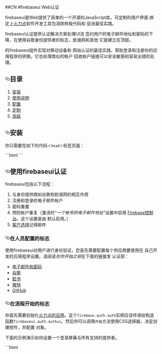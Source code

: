 ##CN
#<trans data-src="FirebaseUI for Web — Auth" data-dst="firebaseui Web认证" style="background: transparent;">firebaseui Web认证</trans>
<p><trans data-src="FirebaseUI is an open-source JavaScript library for Web that provides simple, customizable UI
bindings on top of " data-dst="firebaseui是Web提供了简单的一个开源的JavaScript库，可定制的用户界面
绑定上" style="background: transparent;">firebaseui是Web提供了简单的一个开源的JavaScript库，可定制的用户界面
绑定上</trans><a href="https://firebase.google.com"><trans data-src="Firebase" data-dst="火力点" style="background: transparent;">火力点</trans></a><trans data-src=" SDKs to eliminate boilerplate code and
promote best practices." data-dst="软件开发工具包消除样板代码和
促进最佳实践。" style="background: transparent;">软件开发工具包消除样板代码和
促进最佳实践。</trans></p>
<p><trans data-src="FirebaseUI Auth provides a drop-in auth solution that handles the UI flows for signing in users with
email addresses and passwords, and Identity Provider Sign In using Google, Facebook and others.
It is built on top of " data-dst="firebaseui认证提供认证解决方案处理UI流
签约用户的电子邮件地址和密码的下降，在使用谷歌身份提供者的标志，脸谱网和其他
它是建立在顶部。" style="background: transparent;">firebaseui认证提供认证解决方案处理UI流
签约用户的电子邮件地址和密码的下降，在使用谷歌身份提供者的标志，脸谱网和其他
它是建立在顶部。</trans></P>
<p><trans data-src="The FirebaseUI component implements best practices for authentication on mobile devices and
websites, helping to sign-in and sign-up conversion for your app. It also handles cases like account
recovery and account linking that can be security sensitive and error-prone to handle." data-dst="的firebaseui组件实现对移动设备和
网站认证的最佳实践，帮助登录和注册你的应用程序的转换。它也处理类似的帐户
回收帐户链接可以安全敏感和容易出错的处理。" style="background: transparent;">的firebaseui组件实现对移动设备和
网站认证的最佳实践，帮助登录和注册你的应用程序的转换。它也处理类似的帐户
回收帐户链接可以安全敏感和容易出错的处理。</trans></p>
<h2><a id="user-content-table-of-contents" class="anchor" href="#table-of-contents" aria-hidden="true"><svg aria-hidden="true" class="octicon octicon-link" height="16" version="1.1" viewBox="0 0 16 16" width="16"><path d="M4 9h1v1h-1c-1.5 0-3-1.69-3-3.5s1.55-3.5 3-3.5h4c1.45 0 3 1.69 3 3.5 0 1.41-0.91 2.72-2 3.25v-1.16c0.58-0.45 1-1.27 1-2.09 0-1.28-1.02-2.5-2-2.5H4c-0.98 0-2 1.22-2 2.5s1 2.5 2 2.5z m9-3h-1v1h1c1 0 2 1.22 2 2.5s-1.02 2.5-2 2.5H9c-0.98 0-2-1.22-2-2.5 0-0.83 0.42-1.64 1-2.09v-1.16c-1.09 0.53-2 1.84-2 3.25 0 1.81 1.55 3.5 3 3.5h4c1.45 0 3-1.69 3-3.5s-1.5-3.5-3-3.5z"></path></svg></a><trans data-src="Table of Contents" data-dst="目录" style="background: transparent;">目录</trans></h2>
<ol>
<li><a href="#installation"><trans data-src="Installation" data-dst="安装">安装</trans></a></li>
<li><a href="#using-firebaseui-for-authentication"><trans data-src="Usage instructions" data-dst="使用说明" style="background: transparent;">使用说明</trans></a></li>
<li><a href="#configuration"><trans data-src="Configuration" data-dst="配置">配置</trans></a></li>
<li><a href="#customizing-firebaseui-for-authentication"><trans data-src="Customization" data-dst="定制">定制</trans></a></li>
<li><a href="#advanced"><trans data-src="Advanced" data-dst="高级">高级</trans></a></li>
</ol>
<h2><a id="user-content-installation" class="anchor" href="#installation" aria-hidden="true"><svg aria-hidden="true" class="octicon octicon-link" height="16" version="1.1" viewBox="0 0 16 16" width="16"><path d="M4 9h1v1h-1c-1.5 0-3-1.69-3-3.5s1.55-3.5 3-3.5h4c1.45 0 3 1.69 3 3.5 0 1.41-0.91 2.72-2 3.25v-1.16c0.58-0.45 1-1.27 1-2.09 0-1.28-1.02-2.5-2-2.5H4c-0.98 0-2 1.22-2 2.5s1 2.5 2 2.5z m9-3h-1v1h1c1 0 2 1.22 2 2.5s-1.02 2.5-2 2.5H9c-0.98 0-2-1.22-2-2.5 0-0.83 0.42-1.64 1-2.09v-1.16c-1.09 0.53-2 1.84-2 3.25 0 1.81 1.55 3.5 3 3.5h4c1.45 0 3-1.69 3-3.5s-1.5-3.5-3-3.5z"></path></svg></a><trans data-src="Installation" data-dst="安装" style="background: transparent;">安装</trans></h2>
<p><trans data-src="You just need to include the following code in the " data-dst="你只需要在如下的代码" style="background: transparent;">你只需要在如下的代码</trans><code><trans data-src="<head>" data-dst="＜head＞">＜head＞</trans></code><trans data-src=" tag of your page:" data-dst="标签页面：">标签页面：</trans></p>
```html
<script src="https://www.gstatic.com/firebasejs/live/3.0/firebase-app.js"></script>
<script src="https://www.gstatic.com/firebasejs/live/3.0/firebase-auth.js"></script>
<script src="https://www.gstatic.com/firebasejs/ui/0.4.0/firebase-ui-auth.js"></script>
<link type="text/css" rel="stylesheet" href="https://www.gstatic.com/firebasejs/ui/0.4.0/firebase-ui-auth.css" />
```
<h2><a id="user-content-using-firebaseui-for-authentication" class="anchor" href="#using-firebaseui-for-authentication" aria-hidden="true"><svg aria-hidden="true" class="octicon octicon-link" height="16" version="1.1" viewBox="0 0 16 16" width="16"><path d="M4 9h1v1h-1c-1.5 0-3-1.69-3-3.5s1.55-3.5 3-3.5h4c1.45 0 3 1.69 3 3.5 0 1.41-0.91 2.72-2 3.25v-1.16c0.58-0.45 1-1.27 1-2.09 0-1.28-1.02-2.5-2-2.5H4c-0.98 0-2 1.22-2 2.5s1 2.5 2 2.5z m9-3h-1v1h1c1 0 2 1.22 2 2.5s-1.02 2.5-2 2.5H9c-0.98 0-2-1.22-2-2.5 0-0.83 0.42-1.64 1-2.09v-1.16c-1.09 0.53-2 1.84-2 3.25 0 1.81 1.55 3.5 3 3.5h4c1.45 0 3-1.69 3-3.5s-1.5-3.5-3-3.5z"></path></svg></a><trans data-src="Using FirebaseUI for Authentication" data-dst="使用firebaseui认证" style="background: transparent;">使用firebaseui认证</trans></h2>
<p><trans data-src="FirebaseUI includes the following flows:" data-dst="firebaseui包括以下流程：" style="background: transparent;">firebaseui包括以下流程：</trans></p>
<ol>
<li><trans data-src="Interaction with Identity Providers such as Google and Facebook" data-dst="与身份提供商如谷歌和脸谱网的相互作用" style="background: transparent;">与身份提供商如谷歌和脸谱网的相互作用</trans></li>
<li><trans data-src="Sign-up and sign-in with email accounts" data-dst="注册和登录的电子邮件帐户">注册和登录的电子邮件帐户</trans></li>
<li><trans data-src="Password reset" data-dst="密码重置">密码重置</trans></li>
<li><trans data-src="Prevention of account duplication (activated when " data-dst="预防帐户重复（激活时" style="background: transparent;">预防帐户重复（激活时</trans><em><trans data-src="" one="" account="" per="" email="" adress""="" data-dst="“一个帐号的电子邮件地址”" style="background: transparent;">“一个帐号的电子邮件地址”</trans></em><trans data-src=" setting is
enabled in the " data-dst="设置中启用
">设置中启用
</trans><a href="https://console.firebase.google.com"><trans data-src="Firebase console" data-dst="Firebase控制台" style="background: transparent;">Firebase控制台</trans></a><trans data-src=". This setting is enabled by
default.)" data-dst="。这个设置是由
默认启用。）" style="background: transparent;">。这个设置是由
默认启用。）</trans></li>
<li><a href="https://www.accountchooser.com/learnmore.html?lang=en"><trans data-src="Account Chooser" data-dst="客户选择">客户选择</trans></a><trans data-src=" for remembering emails" data-dst="记得邮件" style="background: transparent;">记得邮件</trans></li>
</ol>
<h3><a id="user-content-configuring-sign-in-providers" class="anchor" href="#configuring-sign-in-providers" aria-hidden="true"><svg aria-hidden="true" class="octicon octicon-link" height="16" version="1.1" viewBox="0 0 16 16" width="16"><path d="M4 9h1v1h-1c-1.5 0-3-1.69-3-3.5s1.55-3.5 3-3.5h4c1.45 0 3 1.69 3 3.5 0 1.41-0.91 2.72-2 3.25v-1.16c0.58-0.45 1-1.27 1-2.09 0-1.28-1.02-2.5-2-2.5H4c-0.98 0-2 1.22-2 2.5s1 2.5 2 2.5z m9-3h-1v1h1c1 0 2 1.22 2 2.5s-1.02 2.5-2 2.5H9c-0.98 0-2-1.22-2-2.5 0-0.83 0.42-1.64 1-2.09v-1.16c-1.09 0.53-2 1.84-2 3.25 0 1.81 1.55 3.5 3 3.5h4c1.45 0 3-1.69 3-3.5s-1.5-3.5-3-3.5z"></path></svg></a><trans data-src="Configuring sign-in providers" data-dst="在人员配置的标志" style="background: transparent;">在人员配置的标志</trans></h3>
<p><trans data-src="To use FirebaseUI to authenticate users you first need to configure each provider you want to use in
their own developer app settings. Please read the " data-dst="使用firebaseui对用户进行身份验证，您首先需要配置每个供应商要使用在
自己开发的应用程序设置。请阅读" style="background: transparent;">使用firebaseui对用户进行身份验证，您首先需要配置每个供应商要使用在
自己开发的应用程序设置。请阅读</trans><em><trans data-src="Before you begin" data-dst="在你开始之前">在你开始之前</trans></em><trans data-src=" section of Firebase
Authentication at the following links:" data-dst="在下面的链接发
认证部：" style="background: transparent;">在下面的链接发
认证部：</trans></p>
<ul>
<li><a href="https://firebase.google.com/docs/auth/web/password-auth#before_you_begin"><trans data-src="Email and password" data-dst="电子邮件和密码" style="background: transparent;">电子邮件和密码</trans></a></li>
<li><a href="https://firebase.google.com/docs/auth/web/google-signin#before_you_begin"><trans data-src="Google" data-dst="谷歌">谷歌</trans></a></li>
<li><a href="https://firebase.google.com/docs/auth/web/facebook-login#before_you_begin"><trans data-src="Facebook" data-dst="脸书">脸书</trans></a></li>
<li><a href="https://firebase.google.com/docs/auth/web/twitter-login#before_you_begin"><trans data-src="Twitter" data-dst="推特">推特</trans></a></li>
<li><a href="https://firebase.google.com/docs/auth/web/github-auth#before_you_begin"><trans data-src="Github" data-dst="GitHub">GitHub</trans></a></li>
</ul>
<h3><a id="user-content-starting-the-sign-in-flow" class="anchor" href="#starting-the-sign-in-flow" aria-hidden="true"><svg aria-hidden="true" class="octicon octicon-link" height="16" version="1.1" viewBox="0 0 16 16" width="16"><path d="M4 9h1v1h-1c-1.5 0-3-1.69-3-3.5s1.55-3.5 3-3.5h4c1.45 0 3 1.69 3 3.5 0 1.41-0.91 2.72-2 3.25v-1.16c0.58-0.45 1-1.27 1-2.09 0-1.28-1.02-2.5-2-2.5H4c-0.98 0-2 1.22-2 2.5s1 2.5 2 2.5z m9-3h-1v1h1c1 0 2 1.22 2 2.5s-1.02 2.5-2 2.5H9c-0.98 0-2-1.22-2-2.5 0-0.83 0.42-1.64 1-2.09v-1.16c-1.09 0.53-2 1.84-2 3.25 0 1.81 1.55 3.5 3 3.5h4c1.45 0 3-1.69 3-3.5s-1.5-3.5-3-3.5z"></path></svg></a><trans data-src="Starting the sign-in flow" data-dst="在流程开始的标志" style="background: transparent;">在流程开始的标志</trans></h3>
<p><trans data-src="You first need to initialize your
" data-dst="你首先需要初始化" style="background: transparent;">你首先需要初始化</trans><a href="https://firebase.google.com/docs/web/setup#prerequisites"><trans data-src="Firebase app" data-dst="火力点的应用">火力点的应用</trans></a><trans data-src=". The " data-dst="。这个">。这个</trans><code><trans data-src="firebase.auth.Auth" data-dst="firebase.auth.auth" style="background: transparent;">firebase.auth.auth</trans></code><trans data-src="
instance should be passed to the constructor of " data-dst="实例应该传递给构造函数" style="background: transparent;">实例应该传递给构造函数</trans><code><trans data-src="firebaseui.auth.AuthUI" data-dst="firebaseui.auth.authui">firebaseui.auth.authui</trans></code><trans data-src=". You can then call the
" data-dst="。然后你可以调用" style="background: transparent;">。然后你可以调用</trans><code><trans data-src="start" data-dst="开始">开始</trans></code><trans data-src=" method with the CSS selector that determines where to create the widget, and a configuration
object." data-dst="方法使用CSS选择器，决定创建控件，并配置
对象。" style="background: transparent;">方法使用CSS选择器，决定创建控件，并配置
对象。</trans></p>
<p><trans data-src="The following example shows how to set up a sign-in screen with all supported providers." data-dst="下面的示例演示如何设置一个登录屏幕与所有支持的提供者。" style="background: transparent;">下面的示例演示如何设置一个登录屏幕与所有支持的提供者。</trans></p>
```html
<!DOCTYPE html>
<html>
  <head>
    <meta charset="UTF-8">
    <title>样本firebaseui APP</title>
    <script src="firebase-app.js"></script>
    <script src="firebase-auth.js"></script>
    <script src="firebase-ui-auth.js"></script>
    <script type="text/javascript">
      // 火力配置。
      var config = {
        'authDomain': '<your-firebase-project-domain>.firebaseapp.com',
        'apiKey': '<your-API-key>',
      };

      //firebaseui配置。
      var uiConfig = {
        'signInSuccessUrl': '<url-to-redirect-to-on-success>',
        'signInOptions': [
          firebase.auth.GoogleAuthProvider.PROVIDER_ID,
          firebase.auth.FacebookAuthProvider.PROVIDER_ID,
          firebase.auth.TwitterAuthProvider.PROVIDER_ID,
          firebase.auth.GithubAuthProvider.PROVIDER_ID,
          firebase.auth.EmailAuthProvider.PROVIDER_ID
        ],
        // 服务网址.
        'tosUrl': '<your-tos-url>',
      };

      //使用Firebase初始化firebaseui部件。
      var app = firebase.initializeApp(config);
      var auth = app.auth();
      var ui = new firebaseui.auth.AuthUI(auth);
      // 开始的方法将等到DOM加载。
      ui.start('#firebaseui-auth-container', uiConfig);
    </script>
    <link type="text/css" rel="stylesheet" href="firebase-ui-auth.css" />
  </head>
  <body>
    <!-- 周围的HTML是原封不动的firebaseui。

你的应用程序可以使用空间为品牌，控制和其他自定义.-->
    <h1>欢迎到我的真棒应用程序</h1>
    <div id="firebaseui-auth-container"></div>
  </body>
</html>
```
<p><trans data-src="Here is how you would track the Auth state across all your pages:" data-dst="这里是你如何将所有页面跟踪认证状态：" style="background: transparent;">这里是你如何将所有页面跟踪认证状态：</trans></p>
```html
<!DOCTYPE html>
<html>
  <head>
    <meta charset="UTF-8">
    <title>Sample FirebaseUI App</title>
    <script src="firebase-app.js"></script>
    <script src="firebase-auth.js"></script>
    <script type="text/javascript">
      //火力配置。
      var config = {
        'authDomain': '<your-firebase-project-domain>.firebaseapp.com',
        'apiKey': '<your-API-key>',
      };

      // 实例化的火力验证实例。
      var app = firebase.initializeApp(config);
      var auth = app.auth();

      initApp = function() {
        auth.onAuthStateChanged(function(user) {
          if (user) {
            // 用户签名。
            var displayName = user.displayName;
            var email = user.email;
            var emailVerified = user.emailVerified;
            var photoURL = user.photoURL;
            var uid = user.uid;
            var providerData = user.providerData;
            user.getToken().then(function(accessToken) {
              document.getElementById('quickstart-sign-in-status').textContent = 'Signed in';
              document.getElementById('quickstart-sign-in').textContent = '退出';
              document.getElementById('quickstart-account-details').textContent = JSON.stringify({
                displayName: displayName,
                email: email,
                emailVerified: emailVerified,
                photoURL: photoURL,
                uid: uid,
                accessToken: accessToken,
                providerData: providerData
              }, null, '  ');
            });
          } else {
            // User is signed out.
            document.getElementById('quickstart-sign-in-status').textContent = '签出';
            document.getElementById('quickstart-sign-in').textContent = '登录';
            document.getElementById('quickstart-account-details').textContent = 'null';
          }
        }, function(error) {
          console.log(error);
        });
      };

      window.onload = function() {
        initApp()
      };
    </script>
  </head>
  <body>
    <h1>Welcome to My Awesome App</h1>
    <div id="quickstart-sign-in-status"></div>
    <div id="quickstart-sign-in"></div>
    <div id="quickstart-account-details"></div>
  </body>
</html>

```
<h2><a id="user-content-configuration" class="anchor" href="#configuration" aria-hidden="true"><svg aria-hidden="true" class="octicon octicon-link" height="16" version="1.1" viewBox="0 0 16 16" width="16"><path d="M4 9h1v1h-1c-1.5 0-3-1.69-3-3.5s1.55-3.5 3-3.5h4c1.45 0 3 1.69 3 3.5 0 1.41-0.91 2.72-2 3.25v-1.16c0.58-0.45 1-1.27 1-2.09 0-1.28-1.02-2.5-2-2.5H4c-0.98 0-2 1.22-2 2.5s1 2.5 2 2.5z m9-3h-1v1h1c1 0 2 1.22 2 2.5s-1.02 2.5-2 2.5H9c-0.98 0-2-1.22-2-2.5 0-0.83 0.42-1.64 1-2.09v-1.16c-1.09 0.53-2 1.84-2 3.25 0 1.81 1.55 3.5 3 3.5h4c1.45 0 3-1.69 3-3.5s-1.5-3.5-3-3.5z"></path></svg></a><trans data-src="Configuration" data-dst="配置" style="background: transparent;">配置</trans></h2>
<p><trans data-src="FirebaseUI supports the following configuration parameters." data-dst="firebaseui支持以下配置参数。" style="background: transparent;">firebaseui支持以下配置参数。</trans></p>
<table><thead>
<tr>
<th><trans data-src="Name" data-dst="姓名" style="background: transparent;">姓名</trans></th>
<th><trans data-src="Required" data-dst="要求" style="background: transparent;">要求</trans></th>
<th><trans data-src="Default" data-dst="默认">默认</trans></th>
<th><trans data-src="Description" data-dst="描述">描述</trans></th>
</tr>
</thead><tbody>
<tr>
<td><trans data-src="callbacks" data-dst="回调" style="background: transparent;">回调</trans></td>
<td><trans data-src="No" data-dst="否">否</trans></td>
<td><code><trans data-src="[]" data-dst="[]">[]</trans></code></td>
<td><trans data-src="A list of developers " data-dst="一个列表的开发商">一个列表的开发商</trans><a href="#available-callbacks"><trans data-src="callbacks" data-dst="回调">回调</trans></a><trans data-src=" after specific events." data-dst="特定事件发生后。">特定事件发生后。</trans></td>
</tr>
<tr>
<td><trans data-src="queryParameterForSignInSuccessUrl" data-dst="queryparameterforsigninsuccessurl" style="background: transparent;">queryparameterforsigninsuccessurl</trans></td>
<td><trans data-src="No" data-dst="否">否</trans></td>
<td><code><trans data-src="" signinsuccessurl""="" data-dst="“signinsuccessurl”">“signinsuccessurl”</trans></code></td>
<td><trans data-src="The redirect URL parameter name for the sign-in success URL. See " data-dst="重定向的URL参数名为成功的URL标志。看到">重定向的URL参数名为成功的URL标志。看到</trans><a href="#overwriting-the-sign-in-success-url"><trans data-src="Overwriting the sign-in success URL" data-dst="登录成功的URL重写">登录成功的URL重写</trans></a><trans data-src="." data-dst=".">.</trans></td>
</tr>
<tr>
<td><trans data-src="queryParameterForWidgetMode" data-dst="queryparameterforwidgetmode">queryparameterforwidgetmode</trans></td>
<td><trans data-src="No" data-dst="否">否</trans></td>
<td><code><trans data-src="" mode""="" data-dst="“模式”">“模式”</trans></code></td>
<td><trans data-src="The redirect URL parameter name for the “mode” of the Widget. See " data-dst="重定向的URL参数的名称为“模式”的窗口小部件。看到">重定向的URL参数的名称为“模式”的窗口小部件。看到</trans><a href="#firebaseui-widget-modes"><trans data-src="FirebaseUI widget modes" data-dst="firebaseui插件模式">firebaseui插件模式</trans></a><trans data-src="." data-dst=".">.</trans></td>
</tr>
<tr>
<td><trans data-src="signInOptions" data-dst="signinoptions">signinoptions</trans></td>
<td><trans data-src="Yes" data-dst="是的">是的</trans></td>
<td><trans data-src="-" data-dst="-">-</trans></td>
<td><trans data-src="The list of " data-dst="列表">列表</trans><a href="#available-providers"><trans data-src="providers" data-dst="供应商">供应商</trans></a><trans data-src=" enabled for signing into your app. The order you specify them will be the order they are displayed on the sign-in provider selection screen." data-dst="签署为您的应用程序启用。您指定的顺序将它们显示在屏幕上选择供应商签订订单。">签署为您的应用程序启用。您指定的顺序将它们显示在屏幕上选择供应商签订订单。</trans></td>
</tr>
<tr>
<td><trans data-src="signInSuccessUrl" data-dst="“signinsuccessurl”">“signinsuccessurl”</trans></td>
<td><trans data-src="No" data-dst="否">否</trans></td>
<td><trans data-src="-" data-dst="-">-</trans></td>
<td><trans data-src="The URL where to redirect the user after a successful sign-in. " data-dst="的URL重定向用户成功登录后。">的URL重定向用户成功登录后。</trans><strong><trans data-src="Required" data-dst="要求">要求</trans></strong><trans data-src=" when the " data-dst="当">当</trans><code><trans data-src="signInSuccess" data-dst="signinsuccess">signinsuccess</trans></code><trans data-src=" callback is not used or when it returns " data-dst="回调是不使用或当它返回">回调是不使用或当它返回</trans><code><trans data-src="true" data-dst="真正的">真正的</trans></code><trans data-src="." data-dst=".">.</trans></td>
</tr>
<tr>
<td><trans data-src="tosUrl" data-dst="tosurl">tosurl</trans></td>
<td><trans data-src="Yes" data-dst="是的">是的</trans></td>
<td><trans data-src="-" data-dst="-">-</trans></td>
<td><trans data-src="The URL of the Terms of Service page." data-dst="服务条款的页面的URL。">服务条款的页面的URL。</trans></td>
</tr>
</tbody></table>
<h3><a id="user-content-available-providers" class="anchor" href="#available-providers" aria-hidden="true"><svg aria-hidden="true" class="octicon octicon-link" height="16" version="1.1" viewBox="0 0 16 16" width="16"><path d="M4 9h1v1h-1c-1.5 0-3-1.69-3-3.5s1.55-3.5 3-3.5h4c1.45 0 3 1.69 3 3.5 0 1.41-0.91 2.72-2 3.25v-1.16c0.58-0.45 1-1.27 1-2.09 0-1.28-1.02-2.5-2-2.5H4c-0.98 0-2 1.22-2 2.5s1 2.5 2 2.5z m9-3h-1v1h1c1 0 2 1.22 2 2.5s-1.02 2.5-2 2.5H9c-0.98 0-2-1.22-2-2.5 0-0.83 0.42-1.64 1-2.09v-1.16c-1.09 0.53-2 1.84-2 3.25 0 1.81 1.55 3.5 3 3.5h4c1.45 0 3-1.69 3-3.5s-1.5-3.5-3-3.5z"></path></svg></a><trans data-src="Available providers" data-dst="现有的供应商">现有的供应商</trans></h3>
<table><thead>
<tr>
<th><trans data-src="Provider" data-dst="供应商">供应商</trans></th>
<th><trans data-src="Value" data-dst="价值">价值</trans></th>
</tr>
</thead><tbody>
<tr>
<td><trans data-src="Google" data-dst="谷歌">谷歌</trans></td>
<td><code><trans data-src="firebase.auth.GoogleAuthProvider.PROVIDER_ID" data-dst="firebase.auth.googleauthprovider.provider_id">firebase.auth.googleauthprovider.provider_id</trans></code></td>
</tr>
<tr>
<td><trans data-src="Facebook" data-dst="脸书">脸书</trans></td>
<td><code><trans data-src="firebase.auth.FacebookAuthProvider.PROVIDER_ID" data-dst="firebase.auth.facebookauthprovider.provider_id">firebase.auth.facebookauthprovider.provider_id</trans></code></td>
</tr>
<tr>
<td><trans data-src="Twitter" data-dst="推特">推特</trans></td>
<td><code><trans data-src="firebase.auth.TwitterAuthProvider.PROVIDER_ID" data-dst="firebase.auth.twitterauthprovider.provider_id">firebase.auth.twitterauthprovider.provider_id</trans></code></td>
</tr>
<tr>
<td><trans data-src="Github" data-dst="GitHub">GitHub</trans></td>
<td><code><trans data-src="firebase.auth.GithubAuthProvider.PROVIDER_ID" data-dst="firebase.auth.githubauthprovider.provider_id">firebase.auth.githubauthprovider.provider_id</trans></code></td>
</tr>
<tr>
<td><trans data-src="Email and password" data-dst="电子邮件和密码">电子邮件和密码</trans></td>
<td><code><trans data-src="firebase.auth.EmailAuthProvider.PROVIDER_ID" data-dst="firebase.auth.emailauthprovider.provider _ ID">firebase.auth.emailauthprovider.provider _ ID</trans></code></td>
</tr>
</tbody></table>
<h3><a id="user-content-available-callbacks" class="anchor" href="#available-callbacks" aria-hidden="true"><svg aria-hidden="true" class="octicon octicon-link" height="16" version="1.1" viewBox="0 0 16 16" width="16"><path d="M4 9h1v1h-1c-1.5 0-3-1.69-3-3.5s1.55-3.5 3-3.5h4c1.45 0 3 1.69 3 3.5 0 1.41-0.91 2.72-2 3.25v-1.16c0.58-0.45 1-1.27 1-2.09 0-1.28-1.02-2.5-2-2.5H4c-0.98 0-2 1.22-2 2.5s1 2.5 2 2.5z m9-3h-1v1h1c1 0 2 1.22 2 2.5s-1.02 2.5-2 2.5H9c-0.98 0-2-1.22-2-2.5 0-0.83 0.42-1.64 1-2.09v-1.16c-1.09 0.53-2 1.84-2 3.25 0 1.81 1.55 3.5 3 3.5h4c1.45 0 3-1.69 3-3.5s-1.5-3.5-3-3.5z"></path></svg></a><trans data-src="Available callbacks" data-dst="可回调">可回调</trans></h3>
<p><trans data-src="Currently only one callback is supported. Some will be added soon to monitor UI changes." data-dst="目前只有一个回调的支持。有些会很快加入到监控界面的变化。" style="background: transparent;">目前只有一个回调的支持。有些会很快加入到监控界面的变化。</trans></p>
`signInSuccess(currentUser, credential, redirectUrl)`
<p><strong><trans data-src="Parameters:" data-dst="参数：" style="background: transparent;">参数：</trans></strong></p>
<table><thead>
<tr>
<th><trans data-src="Name" data-dst="名称" style="background: transparent;">名称</trans></th>
<th><trans data-src="Type" data-dst="类型" style="background: transparent;">类型</trans></th>
<th><trans data-src="Optional" data-dst="可选" style="background: transparent;">可选</trans></th>
<th><trans data-src="Description" data-dst="描述">描述</trans></th>
</tr>
</thead><tbody>
<tr>
<td><code><trans data-src="currentUser" data-dst="currentUser" style="background: transparent;">currentUser</trans></code></td>
<td><code><trans data-src="firebase.User" data-dst="firebase.User" style="background: transparent;">firebase.User</trans></code></td>
<td><trans data-src="No" data-dst="否">否</trans></td>
<td><trans data-src="The logged in user." data-dst="登录用户。" style="background: transparent;">登录用户。</trans></td>
</tr>
<tr>
<td><code><trans data-src="credential" data-dst="credential">credential</trans></code></td>
<td><code><trans data-src="firebase.auth.AuthCredential" data-dst="firebase.auth.authcredential" style="background: transparent;">firebase.auth.authcredential</trans></code></td>
<td><trans data-src="Yes" data-dst="是的">是的</trans></td>
<td><trans data-src="he credential used to sign in the user." data-dst="他凭据用于登录的用户。">他凭据用于登录的用户。</trans></td>
</tr>
<tr>
<td><code><trans data-src="redirectUrl" data-dst="redirecturl">redirecturl</trans></code></td>
<td><code><trans data-src="string" data-dst="字符串">字符串</trans></code></td>
<td><trans data-src="Yes" data-dst="是的">是的</trans></td>
<td><trans data-src="The URL where the user is redirected after the callback finishes. It will only be given if you " data-dst="URL，用户被重定向回调结束后。它只会给你" style="background: transparent;">URL，用户被重定向回调结束后。它只会给你</trans><a href="#overwriting-the-sign-in-success-url"><trans data-src="overwrite the sign-in success URL" data-dst="覆盖在成功URL的标志">覆盖在成功URL的标志</trans></a><trans data-src="." data-dst=".">.</trans></td>
</tr>
</tbody></table>
<p><strong><trans data-src="Should return: " data-dst="应该返回：" style="background: transparent;">应该返回：</trans><code><trans data-src="boolean" data-dst="布尔" style="background: transparent;">布尔</trans></code></strong></p>
<p><trans data-src="If the callback returns " data-dst="如果回调函数返回" style="background: transparent;">如果回调函数返回</trans><code><trans data-src="true" data-dst="真正的">真正的</trans></code><trans data-src=", then the page is automatically redirected depending on the case:" data-dst="，然后页面自动重定向根据情况：">，然后页面自动重定向根据情况：</trans></p>
<ul>
<li><trans data-src="If no " data-dst="如果没有" style="background: transparent;">如果没有</trans><code><trans data-src="signInSuccessUrl" data-dst="“signinsuccessurl”" style="background: transparent;">“signinsuccessurl”</trans></code><trans data-src=" parameter was given in the URL (See:
" data-dst="参数是在给出的URL（见：" style="background: transparent;">参数是在给出的URL（见：</trans><a href="#overwriting-the-sign-in-success-url"><trans data-src="Overwriting the sign-in success URL" data-dst="登录成功的URL重写">登录成功的URL重写</trans></a><trans data-src=") then the default
" data-dst="）然后默认">）然后默认</trans><code><trans data-src="signInSuccessUrl" data-dst="“signinsuccessurl”">“signinsuccessurl”</trans></code><trans data-src=" in config is used." data-dst="在配置使用。" style="background: transparent;">在配置使用。</trans></li>
<li><trans data-src="If the value is provided in the URL, that value will be used instead of the static
" data-dst="如果该值是在提供的网址，这个值将被用来代替静态" style="background: transparent;">如果该值是在提供的网址，这个值将被用来代替静态</trans><code><trans data-src="signInSuccessUrl" data-dst="“signinsuccessurl”" style="background: transparent;">“signinsuccessurl”</trans></code><trans data-src=" in config." data-dst="在配置。">在配置。</trans></li>
</ul>
<p><trans data-src="If the callback returns " data-dst="如果回调函数返回" style="background: transparent;">如果回调函数返回</trans><code><trans data-src="false" data-dst="假">假</trans></code><trans data-src=" or nothing, the page is not automatically redirected." data-dst="或者什么都没有，网页是不会自动重定向。">或者什么都没有，网页是不会自动重定向。</trans></p>
<h3><a id="user-content-example-with-all-parameters-used" class="anchor" href="#example-with-all-parameters-used" aria-hidden="true"><svg aria-hidden="true" class="octicon octicon-link" height="16" version="1.1" viewBox="0 0 16 16" width="16"><path d="M4 9h1v1h-1c-1.5 0-3-1.69-3-3.5s1.55-3.5 3-3.5h4c1.45 0 3 1.69 3 3.5 0 1.41-0.91 2.72-2 3.25v-1.16c0.58-0.45 1-1.27 1-2.09 0-1.28-1.02-2.5-2-2.5H4c-0.98 0-2 1.22-2 2.5s1 2.5 2 2.5z m9-3h-1v1h1c1 0 2 1.22 2 2.5s-1.02 2.5-2 2.5H9c-0.98 0-2-1.22-2-2.5 0-0.83 0.42-1.64 1-2.09v-1.16c-1.09 0.53-2 1.84-2 3.25 0 1.81 1.55 3.5 3 3.5h4c1.45 0 3-1.69 3-3.5s-1.5-3.5-3-3.5z"></path></svg></a><trans data-src="Example with all parameters used" data-dst="所有参数的例子" style="background: transparent;">所有参数的例子</trans></h3>
```html
<!DOCTYPE html>
<html>
  <head>
    <meta charset="UTF-8">
    <title>Sample FirebaseUI App</title>
    <script src="firebase-app.js"></script>
    <script src="firebase-auth.js"></script>
    <script src="firebase-ui-auth.js"></script>
    <script type="text/javascript">
      // Firebase config.
      var config = {
        'authDomain': '<your-firebase-project-domain>.firebaseapp.com',
        'apiKey': '<your-API-key>',
      };

      // FirebaseUI config.
      var uiConfig = {
        // Query parameter name for mode.
        'queryParameterForWidgetMode': 'mode',
        // Query parameter name for sign in success url.
        'queryParameterForSignInSuccessUrl': 'signInSuccessUrl',
        'signInSuccessUrl': '<url-to-redirect-to-on-success>',
        'signInOptions': [
          firebase.auth.GoogleAuthProvider.PROVIDER_ID,
          firebase.auth.FacebookAuthProvider.PROVIDER_ID,
          firebase.auth.TwitterAuthProvider.PROVIDER_ID,
          firebase.auth.EmailAuthProvider.PROVIDER_ID
        ],
        // Terms of service url.
        'tosUrl': '<your-tos-url>',
        'callbacks': {
          'signInSuccess': function(currentUser, credential, redirectUrl) {
            // Do something.
            // Return type determines whether we continue the redirect automatically
            // or whether we leave that to developer to handle.
            return true;
          }
        }
      };

      // Initialize the FirebaseUI Widget using Firebase.
      var app = firebase.initializeApp(config);
      var auth = app.auth();
      var ui = new firebaseui.auth.AuthUI(auth);
      // The start method will wait until the DOM is loaded.
      ui.start('#firebaseui-auth-container', uiConfig);
    </script>
    <link type="text/css" rel="stylesheet" href="firebase-ui-auth.css" />
  </head>
  <body>
    <!-- The surrounding HTML is left untouched by FirebaseUI.
         Your app may use that space for branding, controls and other customizations.-->
    <h1>Welcome to My Awesome App</h1>
    <div id="firebaseui-auth-container"></div>
  </body>
</html>
```

<h2><a id="user-content-customizing-firebaseui-for-authentication" class="anchor" href="#customizing-firebaseui-for-authentication" aria-hidden="true"><svg aria-hidden="true" class="octicon octicon-link" height="16" version="1.1" viewBox="0 0 16 16" width="16"><path d="M4 9h1v1h-1c-1.5 0-3-1.69-3-3.5s1.55-3.5 3-3.5h4c1.45 0 3 1.69 3 3.5 0 1.41-0.91 2.72-2 3.25v-1.16c0.58-0.45 1-1.27 1-2.09 0-1.28-1.02-2.5-2-2.5H4c-0.98 0-2 1.22-2 2.5s1 2.5 2 2.5z m9-3h-1v1h1c1 0 2 1.22 2 2.5s-1.02 2.5-2 2.5H9c-0.98 0-2-1.22-2-2.5 0-0.83 0.42-1.64 1-2.09v-1.16c-1.09 0.53-2 1.84-2 3.25 0 1.81 1.55 3.5 3 3.5h4c1.45 0 3-1.69 3-3.5s-1.5-3.5-3-3.5z"></path></svg></a><trans data-src="Customizing FirebaseUI for authentication" data-dst="定制firebaseui认证" style="background: transparent;">定制firebaseui认证</trans></h2>
<p><trans data-src="Currently, FirebaseUI does not offer customization out of the box. However, the HTML around the
widget is not affected by it so you can display everything you want around the widget container." data-dst="目前，firebaseui不提供定制的盒子。然而，在
控件的HTML并不受它的影响，你可以显示你想要的控件容器周围的一切。" style="background: transparent;">目前，firebaseui不提供定制的盒子。然而，在
控件的HTML并不受它的影响，你可以显示你想要的控件容器周围的一切。</trans></p>
<h2><a id="user-content-advanced" class="anchor" href="#advanced" aria-hidden="true"><svg aria-hidden="true" class="octicon octicon-link" height="16" version="1.1" viewBox="0 0 16 16" width="16"><path d="M4 9h1v1h-1c-1.5 0-3-1.69-3-3.5s1.55-3.5 3-3.5h4c1.45 0 3 1.69 3 3.5 0 1.41-0.91 2.72-2 3.25v-1.16c0.58-0.45 1-1.27 1-2.09 0-1.28-1.02-2.5-2-2.5H4c-0.98 0-2 1.22-2 2.5s1 2.5 2 2.5z m9-3h-1v1h1c1 0 2 1.22 2 2.5s-1.02 2.5-2 2.5H9c-0.98 0-2-1.22-2-2.5 0-0.83 0.42-1.64 1-2.09v-1.16c-1.09 0.53-2 1.84-2 3.25 0 1.81 1.55 3.5 3 3.5h4c1.45 0 3-1.69 3-3.5s-1.5-3.5-3-3.5z"></path></svg></a><trans data-src="Advanced" data-dst="高级" style="background: transparent;">高级</trans></h2>

<h3><a id="user-content-firebaseui-widget-modes" class="anchor" href="#firebaseui-widget-modes" aria-hidden="true"><svg aria-hidden="true" class="octicon octicon-link" height="16" version="1.1" viewBox="0 0 16 16" width="16"><path d="M4 9h1v1h-1c-1.5 0-3-1.69-3-3.5s1.55-3.5 3-3.5h4c1.45 0 3 1.69 3 3.5 0 1.41-0.91 2.72-2 3.25v-1.16c0.58-0.45 1-1.27 1-2.09 0-1.28-1.02-2.5-2-2.5H4c-0.98 0-2 1.22-2 2.5s1 2.5 2 2.5z m9-3h-1v1h1c1 0 2 1.22 2 2.5s-1.02 2.5-2 2.5H9c-0.98 0-2-1.22-2-2.5 0-0.83 0.42-1.64 1-2.09v-1.16c-1.09 0.53-2 1.84-2 3.25 0 1.81 1.55 3.5 3 3.5h4c1.45 0 3-1.69 3-3.5s-1.5-3.5-3-3.5z"></path></svg></a><trans data-src="FirebaseUI widget modes" data-dst="firebaseui插件模式" style="background: transparent;">firebaseui插件模式</trans></h3>
<p><trans data-src="Upon initilization, FirebaseUI will look for the " data-dst="在实例上，firebaseui会找" style="background: transparent;">在实例上，firebaseui会找</trans><code><trans data-src="mode" data-dst="“mode”" style="background: transparent;">“mode”</trans></code><trans data-src=" parameter in the URL. Depending on the value
of this parameter, it will trigger a specific mode. When no " data-dst="URL中的参数。根据这个参数的值
，它会触发一个特定的模式。当没有" style="background: transparent;">URL中的参数。根据这个参数的值
，它会触发一个特定的模式。当没有</trans><code><trans data-src="mode" data-dst="“mode”">“mode”</trans></code><trans data-src=" parameter is found, it will
default to the sign-in mode." data-dst="参数，它将
默认模式的标志。" style="background: transparent;">参数，它将
默认模式的标志。</trans></p>
<p><trans data-src="You can change the name of this parameter with the " data-dst="你可以用改变此参数的名称" style="background: transparent;">你可以用改变此参数的名称</trans><code><trans data-src="queryParameterForWidgetMode" data-dst="queryparameterforwidgetmode">queryparameterforwidgetmode</trans></code><trans data-src=" configuration
parameter." data-dst="
参数配置。">
参数配置。</trans></p>
<table><thead>
<tr>
<th><trans data-src="Query parameter value" data-dst="查询参数的值" style="background: transparent;">查询参数的值</trans></th>
<th><trans data-src="Description" data-dst="描述"><trans data-src="描述" data-dst="描述" style="background: transparent;">描述</trans></trans></th>
</tr>
</thead><tbody>
<tr>
<td><code>?mode=select</code></td>
<td><trans data-src="Sign-in mode" data-dst="登录模式">登录模式</trans></td>
</tr>
</tbody></table>
<p><strong><trans data-src="Example:" data-dst="例子：">例子：</trans></strong></p>
**Example:**

    https://<url-of-the-widget>?mode=select
<h3><a id="user-content-overwriting-the-sign-in-success-url" class="anchor" href="#overwriting-the-sign-in-success-url" aria-hidden="true"><svg aria-hidden="true" class="octicon octicon-link" height="16" version="1.1" viewBox="0 0 16 16" width="16"><path d="M4 9h1v1h-1c-1.5 0-3-1.69-3-3.5s1.55-3.5 3-3.5h4c1.45 0 3 1.69 3 3.5 0 1.41-0.91 2.72-2 3.25v-1.16c0.58-0.45 1-1.27 1-2.09 0-1.28-1.02-2.5-2-2.5H4c-0.98 0-2 1.22-2 2.5s1 2.5 2 2.5z m9-3h-1v1h1c1 0 2 1.22 2 2.5s-1.02 2.5-2 2.5H9c-0.98 0-2-1.22-2-2.5 0-0.83 0.42-1.64 1-2.09v-1.16c-1.09 0.53-2 1.84-2 3.25 0 1.81 1.55 3.5 3 3.5h4c1.45 0 3-1.69 3-3.5s-1.5-3.5-3-3.5z"></path></svg></a><trans data-src="Overwriting the sign-in success URL" data-dst="登录成功的URL重写" style="background: transparent;">登录成功的URL重写</trans></h3>
<p><trans data-src="You can pass a query parameter to the widget's URL that will overwrite the URL the user is
redirected to after a successful sign-in. If you do so, you must set the configuration
" data-dst="你可以通过查询参数的小工具的URL的URL将覆盖用户
重定向到一个成功登录后。如果你这样做，你必须设置配置" style="background: transparent;">你可以通过查询参数的小工具的URL的URL将覆盖用户
重定向到一个成功登录后。如果你这样做，你必须设置配置</trans><code><trans data-src="signInSuccessUrl" data-dst="“signinsuccessurl”" style="background: transparent;">“signinsuccessurl”</trans></code><trans data-src=" value (even if it will be overwritten). When passing the redirect URL this way,
the " data-dst="价值（即使它将被覆盖）。当通过重定向URL，这样，
">价值（即使它将被覆盖）。当通过重定向URL，这样，
</trans><code><trans data-src="signInSuccess" data-dst="signinsuccess">signinsuccess</trans></code><trans data-src=" callback will receive the value as the " data-dst="回调将获得价值为" style="background: transparent;">回调将获得价值为</trans><code><trans data-src="redirectUrl" data-dst="redirecturl" style="background: transparent;">redirecturl</trans></code><trans data-src=" argument." data-dst="争论。">争论。</trans></p>
<p><trans data-src="You " data-dst="你">你</trans><strong><trans data-src="must include the mode explicitly" data-dst="必须包括明确的模式">必须包括明确的模式</trans></strong><trans data-src=" in the URL when using the " data-dst="在URL中使用时">在URL中使用时</trans><code><trans data-src="signInSuccessUrl" data-dst="“signinsuccessurl”">“signinsuccessurl”</trans></code><trans data-src=" parameter,
otherwise FirebaseUI will directly redirect to the URL specified." data-dst="
参数，否则firebaseui直接重定向URL的。">
参数，否则firebaseui直接重定向URL的。</trans></p>
<p><trans data-src="You can change the name of this parameter with the " data-dst="你可以用改变此参数的名称" style="background: transparent;">你可以用改变此参数的名称</trans><code><trans data-src="queryParameterForSignInSuccessUrl" data-dst="queryparameterforsigninsuccessurl" style="background: transparent;">queryparameterforsigninsuccessurl</trans></code><trans data-src=" configuration
parameter." data-dst="
参数配置。">
参数配置。</trans></p>
<p><strong><trans data-src="Example:" data-dst="例子：">例子：</trans></strong></p>
**Example:**

`https://<url-of-the-widget>?mode=select&signInSuccessUrl=signedIn.html` 将用户重定向到
`https://<url-of-the-widget>/signedIn.html` 在一个成功的迹象在流。

##EN
# FirebaseUI for Web — Auth

FirebaseUI is an open-source JavaScript library for Web that provides simple, customizable UI
bindings on top of [Firebase](https://firebase.google.com) SDKs to eliminate boilerplate code and
promote best practices.

FirebaseUI Auth provides a drop-in auth solution that handles the UI flows for signing in users with
email addresses and passwords, and Identity Provider Sign In using Google, Facebook and others.
It is built on top of [Firebase Auth](https://firebase.google.com/docs/auth).

The FirebaseUI component implements best practices for authentication on mobile devices and
websites, helping to sign-in and sign-up conversion for your app. It also handles cases like account
recovery and account linking that can be security sensitive and error-prone to handle.

FirebaseUI Auth clients are also available for [iOS](https://github.com/firebase/firebaseui-ios) and
[Android](https://github.com/firebase/firebaseui-android).

## Table of Contents

1. [Installation](#installation)
2. [Usage instructions](#using-firebaseui-for-authentication)
3. [Configuration](#configuration)
4. [Customization](#customizing-firebaseui-for-authentication)
5. [Advanced](#advanced)

## Installation

You just need to include the following code in the `<head>` tag of your page:

```html
<script src="https://www.gstatic.com/firebasejs/live/3.0/firebase-app.js"></script>
<script src="https://www.gstatic.com/firebasejs/live/3.0/firebase-auth.js"></script>
<script src="https://www.gstatic.com/firebasejs/ui/0.4.0/firebase-ui-auth.js"></script>
<link type="text/css" rel="stylesheet" href="https://www.gstatic.com/firebasejs/ui/0.4.0/firebase-ui-auth.css" />
```

## Using FirebaseUI for Authentication

FirebaseUI includes the following flows:

1. Interaction with Identity Providers such as Google and Facebook
2. Sign-up and sign-in with email accounts
3. Password reset
4. Prevention of account duplication (activated when *"One account per email adress"* setting is
enabled in the [Firebase console](https://console.firebase.google.com). This setting is enabled by
default.)
5. [Account Chooser](https://www.accountchooser.com/learnmore.html?lang=en) for remembering emails

### Configuring sign-in providers

To use FirebaseUI to authenticate users you first need to configure each provider you want to use in
their own developer app settings. Please read the *Before you begin* section of Firebase
Authentication at the following links:

- [Email and password](https://firebase.google.com/docs/auth/web/password-auth#before_you_begin)
- [Google](https://firebase.google.com/docs/auth/web/google-signin#before_you_begin)
- [Facebook](https://firebase.google.com/docs/auth/web/facebook-login#before_you_begin)
- [Twitter](https://firebase.google.com/docs/auth/web/twitter-login#before_you_begin)
- [Github](https://firebase.google.com/docs/auth/web/github-auth#before_you_begin)

### Starting the sign-in flow

You first need to initialize your
[Firebase app](https://firebase.google.com/docs/web/setup#prerequisites). The `firebase.auth.Auth`
instance should be passed to the constructor of `firebaseui.auth.AuthUI`. You can then call the
`start` method with the CSS selector that determines where to create the widget, and a configuration
object.

The following example shows how to set up a sign-in screen with all supported providers.

```html
<!DOCTYPE html>
<html>
  <head>
    <meta charset="UTF-8">
    <title>Sample FirebaseUI App</title>
    <script src="firebase-app.js"></script>
    <script src="firebase-auth.js"></script>
    <script src="firebase-ui-auth.js"></script>
    <script type="text/javascript">
      // Firebase config.
      var config = {
        'authDomain': '<your-firebase-project-domain>.firebaseapp.com',
        'apiKey': '<your-API-key>',
      };

      // FirebaseUI config.
      var uiConfig = {
        'signInSuccessUrl': '<url-to-redirect-to-on-success>',
        'signInOptions': [
          firebase.auth.GoogleAuthProvider.PROVIDER_ID,
          firebase.auth.FacebookAuthProvider.PROVIDER_ID,
          firebase.auth.TwitterAuthProvider.PROVIDER_ID,
          firebase.auth.GithubAuthProvider.PROVIDER_ID,
          firebase.auth.EmailAuthProvider.PROVIDER_ID
        ],
        // Terms of service url.
        'tosUrl': '<your-tos-url>',
      };

      // Initialize the FirebaseUI Widget using Firebase.
      var app = firebase.initializeApp(config);
      var auth = app.auth();
      var ui = new firebaseui.auth.AuthUI(auth);
      // The start method will wait until the DOM is loaded.
      ui.start('#firebaseui-auth-container', uiConfig);
    </script>
    <link type="text/css" rel="stylesheet" href="firebase-ui-auth.css" />
  </head>
  <body>
    <!-- The surrounding HTML is left untouched by FirebaseUI.
         Your app may use that space for branding, controls and other customizations.-->
    <h1>Welcome to My Awesome App</h1>
    <div id="firebaseui-auth-container"></div>
  </body>
</html>
```

Here is how you would track the Auth state across all your pages:

```html
<!DOCTYPE html>
<html>
  <head>
    <meta charset="UTF-8">
    <title>Sample FirebaseUI App</title>
    <script src="firebase-app.js"></script>
    <script src="firebase-auth.js"></script>
    <script type="text/javascript">
      // Firebase config.
      var config = {
        'authDomain': '<your-firebase-project-domain>.firebaseapp.com',
        'apiKey': '<your-API-key>',
      };

      // Instantiates the Firebase Auth instance.
      var app = firebase.initializeApp(config);
      var auth = app.auth();

      initApp = function() {
        auth.onAuthStateChanged(function(user) {
          if (user) {
            // User is signed in.
            var displayName = user.displayName;
            var email = user.email;
            var emailVerified = user.emailVerified;
            var photoURL = user.photoURL;
            var uid = user.uid;
            var providerData = user.providerData;
            user.getToken().then(function(accessToken) {
              document.getElementById('quickstart-sign-in-status').textContent = 'Signed in';
              document.getElementById('quickstart-sign-in').textContent = 'Sign out';
              document.getElementById('quickstart-account-details').textContent = JSON.stringify({
                displayName: displayName,
                email: email,
                emailVerified: emailVerified,
                photoURL: photoURL,
                uid: uid,
                accessToken: accessToken,
                providerData: providerData
              }, null, '  ');
            });
          } else {
            // User is signed out.
            document.getElementById('quickstart-sign-in-status').textContent = 'Signed out';
            document.getElementById('quickstart-sign-in').textContent = 'Sign in';
            document.getElementById('quickstart-account-details').textContent = 'null';
          }
        }, function(error) {
          console.log(error);
        });
      };

      window.onload = function() {
        initApp()
      };
    </script>
  </head>
  <body>
    <h1>Welcome to My Awesome App</h1>
    <div id="quickstart-sign-in-status"></div>
    <div id="quickstart-sign-in"></div>
    <div id="quickstart-account-details"></div>
  </body>
</html>

```

## Configuration

FirebaseUI supports the following configuration parameters.

|Name                             |Required|Default             |Description                                                                                                                                                                               |
|---------------------------------|--------|--------------------|------------------------------------------------------------------------------------------------------------------------------------------------------------------------------------------|
|callbacks                        |No      |`[]`                |A list of developers [callbacks](#available-callbacks) after specific events.                                                                                                             |
|queryParameterForSignInSuccessUrl|No      |`"signInSuccessUrl"`|The redirect URL parameter name for the sign-in success URL. See [Overwriting the sign-in success URL](#overwriting-the-sign-in-success-url).                                             |
|queryParameterForWidgetMode      |No      |`"mode"`            |The redirect URL parameter name for the “mode” of the Widget. See [FirebaseUI widget modes](#firebaseui-widget-modes).                                                                    |
|signInOptions                    |Yes     |-                   |The list of [providers](#available-providers) enabled for signing into your app. The order you specify them will be the order they are displayed on the sign-in provider selection screen.|
|signInSuccessUrl                 |No      |-                   |The URL where to redirect the user after a successful sign-in. **Required** when the `signInSuccess` callback is not used or when it returns `true`.                                      |
|tosUrl                           |Yes     |-                   |The URL of the Terms of Service page.                                                                                                                                                     |

### Available providers

|Provider          |Value                                           |
|------------------|------------------------------------------------|
|Google            |`firebase.auth.GoogleAuthProvider.PROVIDER_ID`  |
|Facebook          |`firebase.auth.FacebookAuthProvider.PROVIDER_ID`|
|Twitter           |`firebase.auth.TwitterAuthProvider.PROVIDER_ID` |
|Github            |`firebase.auth.GithubAuthProvider.PROVIDER_ID`  |
|Email and password|`firebase.auth.EmailAuthProvider.PROVIDER_ID`   |

### Available callbacks

Currently only one callback is supported. Some will be added soon to monitor UI changes.

`signInSuccess(currentUser, credential, redirectUrl)`

**Parameters:**

|Name         |Type                          | Optional|Description                                                                                                                                                              |
|-------------|------------------------------|---------|-------------------------------------------------------------------------------------------------------------------------------------------------------------------------|
|`currentUser`|`firebase.User`               |No       |The logged in user.                                                                                                                                                      |
|`credential` |`firebase.auth.AuthCredential`|Yes      |he credential used to sign in the user.                                                                                                                                  |
|`redirectUrl`|`string`                      |Yes      |The URL where the user is redirected after the callback finishes. It will only be given if you [overwrite the sign-in success URL](#overwriting-the-sign-in-success-url).|

**Should return: `boolean`**

If the callback returns `true`, then the page is automatically redirected depending on the case:

- If no `signInSuccessUrl` parameter was given in the URL (See:
[Overwriting the sign-in success URL](#overwriting-the-sign-in-success-url)) then the default
`signInSuccessUrl` in config is used.
- If the value is provided in the URL, that value will be used instead of the static
`signInSuccessUrl` in config.

If the callback returns `false` or nothing, the page is not automatically redirected.


### Example with all parameters used

```html
<!DOCTYPE html>
<html>
  <head>
    <meta charset="UTF-8">
    <title>Sample FirebaseUI App</title>
    <script src="firebase-app.js"></script>
    <script src="firebase-auth.js"></script>
    <script src="firebase-ui-auth.js"></script>
    <script type="text/javascript">
      // Firebase config.
      var config = {
        'authDomain': '<your-firebase-project-domain>.firebaseapp.com',
        'apiKey': '<your-API-key>',
      };

      // FirebaseUI config.
      var uiConfig = {
        // Query parameter name for mode.
        'queryParameterForWidgetMode': 'mode',
        // Query parameter name for sign in success url.
        'queryParameterForSignInSuccessUrl': 'signInSuccessUrl',
        'signInSuccessUrl': '<url-to-redirect-to-on-success>',
        'signInOptions': [
          firebase.auth.GoogleAuthProvider.PROVIDER_ID,
          firebase.auth.FacebookAuthProvider.PROVIDER_ID,
          firebase.auth.TwitterAuthProvider.PROVIDER_ID,
          firebase.auth.EmailAuthProvider.PROVIDER_ID
        ],
        // Terms of service url.
        'tosUrl': '<your-tos-url>',
        'callbacks': {
          'signInSuccess': function(currentUser, credential, redirectUrl) {
            // Do something.
            // Return type determines whether we continue the redirect automatically
            // or whether we leave that to developer to handle.
            return true;
          }
        }
      };

      // Initialize the FirebaseUI Widget using Firebase.
      var app = firebase.initializeApp(config);
      var auth = app.auth();
      var ui = new firebaseui.auth.AuthUI(auth);
      // The start method will wait until the DOM is loaded.
      ui.start('#firebaseui-auth-container', uiConfig);
    </script>
    <link type="text/css" rel="stylesheet" href="firebase-ui-auth.css" />
  </head>
  <body>
    <!-- The surrounding HTML is left untouched by FirebaseUI.
         Your app may use that space for branding, controls and other customizations.-->
    <h1>Welcome to My Awesome App</h1>
    <div id="firebaseui-auth-container"></div>
  </body>
</html>
```

## Customizing FirebaseUI for authentication

Currently, FirebaseUI does not offer customization out of the box. However, the HTML around the
widget is not affected by it so you can display everything you want around the widget container.

## Advanced

### FirebaseUI widget modes

Upon initilization, FirebaseUI will look for the `mode` parameter in the URL. Depending on the value
of this parameter, it will trigger a specific mode. When no `mode` parameter is found, it will
default to the sign-in mode.

You can change the name of this parameter with the `queryParameterForWidgetMode` configuration
parameter.

|Query parameter value|Description |
|---------------------|------------|
|`?mode=select`       |Sign-in mode|

**Example:**

    https://<url-of-the-widget>?mode=select

### Overwriting the sign-in success URL

You can pass a query parameter to the widget's URL that will overwrite the URL the user is
redirected to after a successful sign-in. If you do so, you must set the configuration
`signInSuccessUrl` value (even if it will be overwritten). When passing the redirect URL this way,
the `signInSuccess` callback will receive the value as the `redirectUrl` argument.

You **must include the mode explicitly** in the URL when using the `signInSuccessUrl` parameter,
otherwise FirebaseUI will directly redirect to the URL specified.

You can change the name of this parameter with the `queryParameterForSignInSuccessUrl` configuration
parameter.

**Example:**

`https://<url-of-the-widget>?mode=select&signInSuccessUrl=signedIn.html` will redirect the user to
`https://<url-of-the-widget>/signedIn.html` after a successful sign-in flow.
